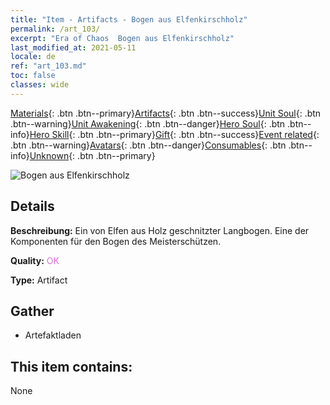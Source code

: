 ```yaml
---
title: "Item - Artifacts - Bogen aus Elfenkirschholz"
permalink: /art_103/
excerpt: "Era of Chaos  Bogen aus Elfenkirschholz"
last_modified_at: 2021-05-11
locale: de
ref: "art_103.md"
toc: false
classes: wide
---
```

 [Materials](/ItemsDE/){: .btn .btn--primary}[Artifacts](/ItemsDE/Artifacts/){: .btn .btn--success}[Unit Soul](/ItemsDE/UnitSoul/){: .btn .btn--warning}[Unit Awakening](/ItemsDE/UnitAwakening/){: .btn .btn--danger}[Hero Soul](/ItemsDE/HeroSoul/){: .btn .btn--info}[Hero Skill](/ItemsDE/HeroSkill/){: .btn .btn--primary}[Gift](/ItemsDE/Gift/){: .btn .btn--success}[Event related](/ItemsDE/Events/){: .btn .btn--warning}[Avatars](/ItemsDE/Avatars/){: .btn .btn--danger}[Consumables](/ItemsDE/Consumables/){: .btn .btn--info}[Unknown](/ItemsDE/Unknown/){: .btn .btn--primary}

 ![Bogen aus Elfenkirschholz](/images/t/artifact_40101.png)

## Details
 **Beschreibung:** Ein von Elfen aus Holz geschnitzter Langbogen. Eine der Komponenten für den Bogen des Meisterschützen.

 **Quality:** <span style="color: #DA70D6">OK</span>

 **Type:** Artifact

## Gather

*    Artefaktladen 

## This item contains:

  None

